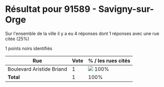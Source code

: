 # Résultat pour 91589 - Savigny-sur-Orge

Sur l'ensemble de la ville il y a eu 4 réponses dont 1 réponses avec une rue citée (25%)

1 points noirs identifiés

| Rue | Vote | % / les rues cités|
|-----|------|-------------------|
| Boulevard Aristide Briand | 1 | <img src="../../img/bar_100.gif" />&nbsp;100%|
| **Total** | 1 | 100%|
